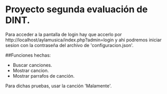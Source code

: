 # Proyecto segunda evaluación de DINT.

Para acceder a la pantalla de login hay que accerlo por http://localhost/aylamusica/index.php?admin=login y ahi podremos iniciar sesion con la contraseña del archivo de 'configuracion.json'.

##Funciones hechas: 

- Buscar canciones.
- Mostrar cancion.
- Mostrar parrafos de canción.

Para dichas pruebas, usar la canción 'Malamente'.